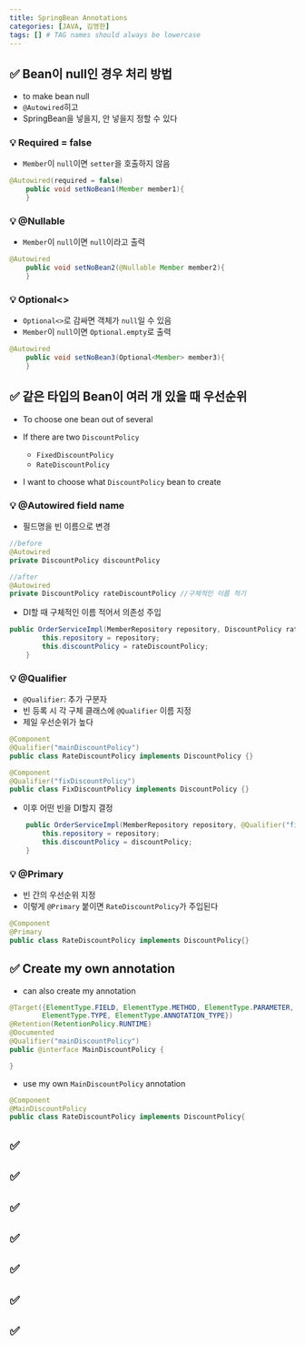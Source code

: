 ```yaml
---
title: SpringBean Annotations
categories: [JAVA, 김영한]
tags: [] # TAG names should always be lowercase
---
```


## ✅ Bean이 null인 경우 처리 방법

- to make bean null
- `@Autowired`히고
- SpringBean을 넣을지, 안 넣을지 정할 수 있다

### 💡 Required = false

- `Member`이 `null`이면 `setter`을 호출하지 않음

```java
@Autowired(required = false)
    public void setNoBean1(Member member1){
    }
```

### 💡 @Nullable

- `Member`이 `null`이면 `null`이라고 출력

```java
@Autowired
    public void setNoBean2(@Nullable Member member2){
    }
```

### 💡 Optional<>

- `Optional<>`로 감싸면 객체가 `null`일 수 있음
- `Member`이 `null`이면 `Optional.empty`로 출력

```java
@Autowired
    public void setNoBean3(Optional<Member> member3){
    }
```

## ✅ 같은 타입의 Bean이 여러 개 있을 때 우선순위

- To choose one bean out of several

- If there are two `DiscountPolicy`
  - `FixedDiscountPolicy`
  - `RateDiscountPolicy`
- I want to choose what `DiscountPolicy` bean to create

### 💡 @Autowired field name

- 필드명을 빈 이름으로 변경

```java
//before
@Autowired
private DiscountPolicy discountPolicy

//after
@Autowired
private DiscountPolicy rateDiscountPolicy //구체적인 이름 적기
```

- DI할 때 구체적인 이름 적어서 의존성 주입

```java
public OrderServiceImpl(MemberRepository repository, DiscountPolicy rateDiscountPolicy) {
        this.repository = repository;
        this.discountPolicy = rateDiscountPolicy;
    }
```

### 💡 @Qualifier

- `@Qualifier`: 추가 구분자
- 빈 등록 시 각 구체 클래스에 `@Qualifier` 이름 지정
- 제일 우선순위가 높다

```java
@Component
@Qualifier("mainDiscountPolicy")
public class RateDiscountPolicy implements DiscountPolicy {}

@Component
@Qualifier("fixDiscountPolicy")
public class FixDiscountPolicy implements DiscountPolicy {}
```

- 이후 어떤 빈을 DI할지 결정

```java
    public OrderServiceImpl(MemberRepository repository, @Qualifier("fixDiscountPolicy") DiscountPolicy discountPolicy) {
        this.repository = repository;
        this.discountPolicy = discountPolicy;
    }
```

### 💡 @Primary

- 빈 간의 우선순위 지정
- 이렇게 `@Primary` 붙이면 `RateDiscountPolicy`가 주입된다

```java
@Component
@Primary
public class RateDiscountPolicy implements DiscountPolicy{}
```

## ✅ Create my own annotation

- can also create my annotation

```java
@Target({ElementType.FIELD, ElementType.METHOD, ElementType.PARAMETER,
        ElementType.TYPE, ElementType.ANNOTATION_TYPE})
@Retention(RetentionPolicy.RUNTIME)
@Documented
@Qualifier("mainDiscountPolicy")
public @interface MainDiscountPolicy {

}
```

- use my own `MainDiscountPolicy` annotation

```java
@Component
@MainDiscountPolicy
public class RateDiscountPolicy implements DiscountPolicy{
```

## ✅

## ✅

## ✅

## ✅

## ✅

## ✅

## ✅
